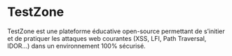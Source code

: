 # TestZone
TestZone est une plateforme éducative open-source permettant de s’initier et de pratiquer les attaques web courantes (XSS, LFI, Path Traversal, IDOR…) dans un environnement 100% sécurisé.
